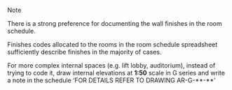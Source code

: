 <span class="caps">Note</span>

There is a strong preference for documenting the wall finishes in the room schedule.

Finishes codes allocated to the rooms in the room schedule spreadsheet sufficiently describe finishes in the majority of cases.

For more complex internal spaces (e.g. lift lobby, auditorium), instead of trying to code it, draw internal elevations at **1:50** scale in G series and write a note in the schedule ‘FOR
DETAILS REFER TO DRAWING AR-G-\*\*-\*\*’
